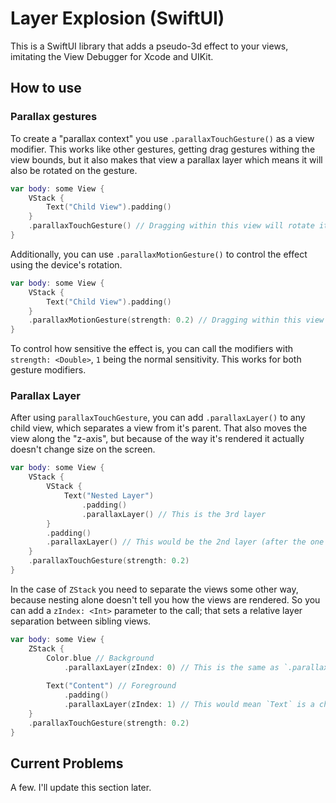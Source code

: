 # Layer Explosion (SwiftUI)

This is a SwiftUI library that adds a pseudo-3d effect to your views, imitating the View Debugger for Xcode and UIKit.

## How to use

### Parallax gestures
To create a "parallax context" you use `.parallaxTouchGesture()` as a view modifier. This works like other gestures, getting drag gestures withing the view bounds, but it also makes that view a parallax layer which means it will also be rotated on the gesture.

```swift
var body: some View {
    VStack {
        Text("Child View").padding()
    }
    .parallaxTouchGesture() // Dragging within this view will rotate it
}
```

Additionally, you can use `.parallaxMotionGesture()` to control the effect using the device's rotation.

```swift
var body: some View {
    VStack {
        Text("Child View").padding()
    }
    .parallaxMotionGesture(strength: 0.2) // Dragging within this view will rotate it
}
```

To control how sensitive the effect is, you can call the modifiers with `strength: <Double>`, `1` being the normal sensitivity. This works for both gesture modifiers.

### Parallax Layer
After using `parallaxTouchGesture`, you can add `.parallaxLayer()` to any child view, which separates a view from it's parent. That also moves the view along the "z-axis", but because of the way it's rendered it actually doesn't change size on the screen.

```swift
var body: some View {
    VStack {
        VStack {
            Text("Nested Layer")
                .padding()
                .parallaxLayer() // This is the 3rd layer
        }
        .padding()
        .parallaxLayer() // This would be the 2nd layer (after the one from gesture)
    }
    .parallaxTouchGesture(strength: 0.2)
}
```

In the case of `ZStack` you need to separate the views some other way, because nesting alone doesn't tell you how the views are rendered. So you can add a `zIndex: <Int>` parameter to the call; that sets a relative layer separation between sibling views.

```swift
var body: some View {
    ZStack {
        Color.blue // Background
            .parallaxLayer(zIndex: 0) // This is the same as `.parallaxLayer()`
            
        Text("Content") // Foreground
            .padding()
            .parallaxLayer(zIndex: 1) // This would mean `Text` is a child of `Color.blue`
    }
    .parallaxTouchGesture(strength: 0.2)
}
```

## Current Problems

A few. I'll update this section later. 
